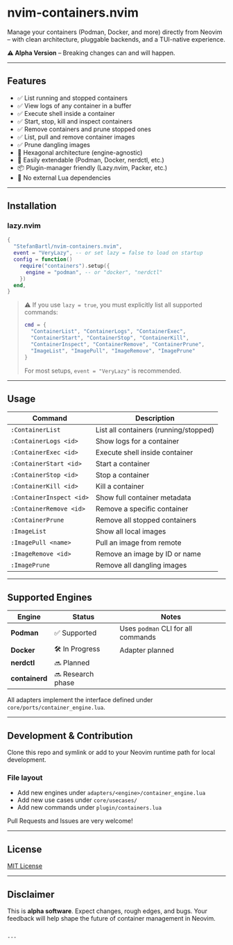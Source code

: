 # nvim-containers.nvim

Manage your containers (Podman, Docker, and more) directly from Neovim – with clean architecture, pluggable backends, and a TUI-native experience.

**⚠️ Alpha Version** – Breaking changes can and will happen.

---

## Features

- ✅ List running and stopped containers
- ✅ View logs of any container in a buffer
- ✅ Execute shell inside a container
- ✅ Start, stop, kill and inspect containers
- ✅ Remove containers and prune stopped ones
- ✅ List, pull and remove container images
- ✅ Prune dangling images
- 🧠 Hexagonal architecture (engine-agnostic)
- 🧩 Easily extendable (Podman, Docker, nerdctl, etc.)
- 📦 Plugin-manager friendly (Lazy.nvim, Packer, etc.)
- 🚫 No external Lua dependencies

---

## Installation

### lazy.nvim

```lua
{
  "StefanBartl/nvim-containers.nvim",
  event = "VeryLazy", -- or set lazy = false to load on startup
  config = function()
    require("containers").setup({
      engine = "podman", -- or "docker", "nerdctl"
    })
  end,
}
```

> ⚠️ If you use `lazy = true`, you must explicitly list all supported commands:
>
> ```lua
> cmd = {
>   "ContainerList", "ContainerLogs", "ContainerExec",
>   "ContainerStart", "ContainerStop", "ContainerKill",
>   "ContainerInspect", "ContainerRemove", "ContainerPrune",
>   "ImageList", "ImagePull", "ImageRemove", "ImagePrune"
> }
> ```
> For most setups, `event = "VeryLazy"` is recommended.

---

## Usage

| Command | Description |
|--------|-------------|
| `:ContainerList` | List all containers (running/stopped) |
| `:ContainerLogs <id>` | Show logs for a container |
| `:ContainerExec <id>` | Execute shell inside container |
| `:ContainerStart <id>` | Start a container |
| `:ContainerStop <id>` | Stop a container |
| `:ContainerKill <id>` | Kill a container |
| `:ContainerInspect <id>` | Show full container metadata |
| `:ContainerRemove <id>` | Remove a specific container |
| `:ContainerPrune` | Remove all stopped containers |
| `:ImageList` | Show all local images |
| `:ImagePull <name>` | Pull an image from remote |
| `:ImageRemove <id>` | Remove an image by ID or name |
| `:ImagePrune` | Remove all dangling images |

---

## Supported Engines

| Engine | Status | Notes |
|--------|--------|-------|
| **Podman** | ✅ Supported | Uses `podman` CLI for all commands |
| **Docker** | 🛠️ In Progress | Adapter planned |
| **nerdctl** | 🔜 Planned | |
| **containerd** | 🔜 Research phase | |

All adapters implement the interface defined under `core/ports/container_engine.lua`.

---

## Development & Contribution

Clone this repo and symlink or add to your Neovim runtime path for local development.

### File layout
- Add new engines under `adapters/<engine>/container_engine.lua`
- Add new use cases under `core/usecases/`
- Add new commands under `plugin/containers.lua`

Pull Requests and Issues are very welcome!

---

## License

[MIT License](./LICENSE)

---

## Disclaimer

This is **alpha software**. Expect changes, rough edges, and bugs.
Your feedback will help shape the future of container management in Neovim.
```

---
